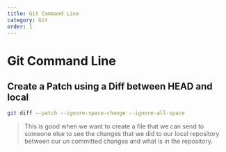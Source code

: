 ```yaml
---
title: Git Command Line
category: Git
order: 1
---
```

# Git Command Line

## Create a Patch using a Diff between HEAD and local

``` bash
git diff --patch --ignore-space-change --ignore-all-space
```

> This is good when we want to create a file that we can send to someone else to see the changes that we did to our local repository between our un committed changes and what is in the repository.
